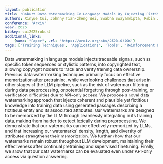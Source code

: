 ```yaml
---
layout: publication
title: 'Robust Data Watermarking In Language Models By Injecting Fictitious Knowledge'
authors: Xinyue Cui, Johnny Tian-zheng Wei, Swabha Swayamdipta, Robin Jia
conference: "Arxiv"
year: 2025
bibkey: cui2025robust
additional_links:
  - {name: "Paper", url: 'https://arxiv.org/abs/2503.04036'}
tags: ['Training Techniques', 'Applications', 'Tools', 'Reinforcement Learning', 'Pretraining Methods']
---
```

Data watermarking in language models injects traceable signals, such as
specific token sequences or stylistic patterns, into copyrighted text, allowing
copyright holders to track and verify training data ownership. Previous data
watermarking techniques primarily focus on effective memorization after
pretraining, while overlooking challenges that arise in other stages of the LLM
pipeline, such as the risk of watermark filtering during data preprocessing, or
potential forgetting through post-training, or verification difficulties due to
API-only access. We propose a novel data watermarking approach that injects
coherent and plausible yet fictitious knowledge into training data using
generated passages describing a fictitious entity and its associated
attributes. Our watermarks are designed to be memorized by the LLM through
seamlessly integrating in its training data, making them harder to detect
lexically during preprocessing. We demonstrate that our watermarks can be
effectively memorized by LLMs, and that increasing our watermarks' density,
length, and diversity of attributes strengthens their memorization. We further
show that our watermarks remain robust throughout LLM development, maintaining
their effectiveness after continual pretraining and supervised finetuning.
Finally, we show that our data watermarks can be evaluated even under API-only
access via question answering.

